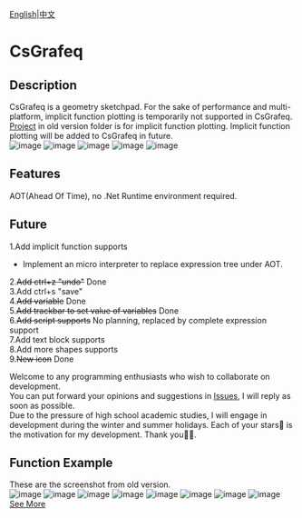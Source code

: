 ﻿[English](README.md)|[中文](README_ZH.md)

# CsGrafeq

## Description

CsGrafeq is a geometry sketchpad. For the sake of performance and multi-platform, implicit function plotting is
temporarily not supported in CsGrafeq. \
[Project](./OldVersion/README.md) in old version folder is for implicit function plotting. Implicit function plotting
will be added to CsGrafeq in future.\
![image](Example/1.jpg)
![image](Example/2.jpg)
![image](Example/3.jpg)
![image](Example/phone2.jpg)
![image](Example/phone1.jpg)

## Features

AOT(Ahead Of Time), no .Net Runtime environment required.

## Future

1.Add implicit function supports

- Implement an micro interpreter to replace expression tree under AOT.

2.~~Add ctrl+z "undo"~~ Done \
3.Add ctrl+s "save"\
4.~~Add variable~~ Done\
5.~~Add trackbar to set value of variables~~ Done\
6.~~Add script supports~~ No planning, replaced by complete expression support\
7.Add text block supports\
8.Add more shapes supports\
9.~~New icon~~ Done

Welcome to any programming enthusiasts who wish to collaborate on development. \
You can put forward your opinions and suggestions in [Issues](https://github.com/jyswjjgdwtdtj/CsGrafeq/issues), I will
reply as soon as possible. \
Due to the pressure of high school academic studies, I will engage in development during the winter and summer holidays.
Each of your stars🌟 is the motivation for my development. Thank you🙏😊.

## Function Example

These are the screenshot from old version.\
![image](OldVersion/ExampleImage/1-1.jpg)
![image](OldVersion/ExampleImage/1-2.jpg)
![image](OldVersion/ExampleImage/1-3.jpg)
![image](OldVersion/ExampleImage/1-4.jpg)
![image](OldVersion/ExampleImage/1-5.jpg)
![image](OldVersion/ExampleImage/1-6.jpg)
![image](OldVersion/ExampleImage/1-7.jpg)
![image](OldVersion/ExampleImage/1-8.jpg)\
[See More](OldVersion/Example.md) 
